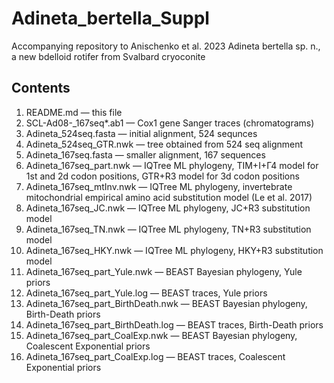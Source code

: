 # Adineta_bertella_Suppl
Accompanying repository to Anischenko et al. 2023 Adineta bertella sp. n., a new bdelloid rotifer from Svalbard cryoconite
## Contents
1. README.md — this file
2. SCL-Ad08-_167seq\*.ab1 — Cox1 gene Sanger traces (chromatograms)
3. Adineta_524seq.fasta — initial alignment, 524 sequnces
4. Adineta_524seq_GTR.nwk — tree obtained from 524 seq alignment
5. Adineta_167seq.fasta — smaller alignment, 167 sequences
6. Adineta_167seq_part.nwk — IQTree ML phylogeny, TIM+I+Г4 model for 1st and 2d codon positions, GTR+R3 model for 3d codon positions
7. Adineta_167seq_mtInv.nwk — IQTree ML phylogeny, invertebrate mitochondrial empirical amino acid substitution model (Le et al. 2017)
8. Adineta_167seq_JC.nwk — IQTree ML phylogeny, JC+R3 substitution model
9. Adineta_167seq_TN.nwk — IQTree ML phylogeny, TN+R3 substitution model
10. Adineta_167seq_HKY.nwk — IQTree ML phylogeny, HKY+R3 substitution model
11. Adineta_167seq_part_Yule.nwk — BEAST Bayesian phylogeny, Yule priors
12. Adineta_167seq_part_Yule.log — BEAST traces, Yule priors
13. Adineta_167seq_part_BirthDeath.nwk — BEAST Bayesian phylogeny, Birth-Death priors
14. Adineta_167seq_part_BirthDeath.log — BEAST traces, Birth-Death priors
15. Adineta_167seq_part_CoalExp.nwk — BEAST Bayesian phylogeny, Coalescent Exponential priors
16. Adineta_167seq_part_CoalExp.log — BEAST traces, Coalescent Exponential priors
